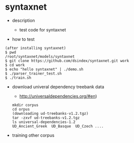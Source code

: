 syntaxnet
===

- description
  - test code for syntaxnet

- how to test
```
(after installing syntaxnet)
$ pwd
/root/syntaxnet/models/syntaxnet
$ git clone https://github.com/dsindex/syntaxnet.git work
$ cd work
$ echo "hello syntaxnet" | ./demo.sh
$ ./parser_trainer_test.sh 
$ ./train.sh
```

- download univeral dependency treebank data 
  - http://universaldependencies.org/#en)
  ```
  mkdir corpus
  cd orpus
  (downloading ud-treebanks-v1.2.tgz)
  tar -zxvf ud-treebanks-v1.2.tgz  
  ls universal-dependencies-1.2 
  UD_Ancient_Greek  UD_Basque  UD_Czech ....
  ```

- training other corpus
